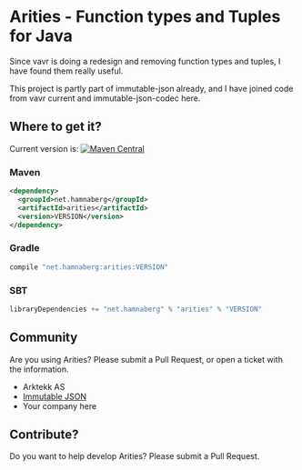 # Arities - Function types and Tuples for Java

Since vavr is doing a redesign and removing function types and
tuples, I have found them really useful.

This project is partly part of immutable-json already, and
I have joined code from vavr current and immutable-json-codec here.

## Where to get it?
Current version is: [![Maven Central](https://maven-badges.herokuapp.com/maven-central/net.hamnaberg/arities/badge.svg)](https://maven-badges.herokuapp.com/maven-central/net.hamnaberg/arities)

### Maven
```xml
<dependency>
  <groupId>net.hamnaberg</groupId>
  <artifactId>arities</artifactId>
  <version>VERSION</version>
</dependency>
```

### Gradle
```groovy
compile "net.hamnaberg:arities:VERSION"
```

### SBT
```scala
libraryDependencies += "net.hamnaberg" % "arities" % "VERSION"
```

## Community

Are you using Arities? Please submit a Pull Request, or open a ticket with the information.


* Arktekk AS
* [Immutable JSON](https://github.com/hamnis/immutable-json)
* Your company here

## Contribute?

Do you want to help develop Arities? Please submit a Pull Request.